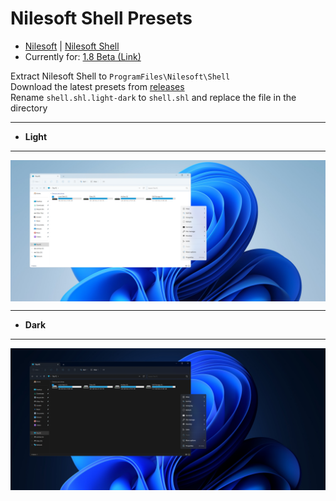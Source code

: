 # Nilesoft Shell Presets
   
- [Nilesoft](https://nilesoft.org/) | [Nilesoft Shell](https://github.com/moudey/shell)
- Currently for: [1.8 Beta (Link)](https://github.com/FaridZelli/Nilesoft-Shell-Presets/raw/main/Shell/shell-beta-1-8.zip)
   
Extract Nilesoft Shell to `ProgramFiles\Nilesoft\Shell`   
Download the latest presets from [releases](https://github.com/FaridZelli/Nilesoft-Shell-Presets/releases/latest)   
Rename `shell.shl.light-dark` to `shell.shl` and replace the file in the directory
   
---
- **Light**
---
<img src="https://github.com/FaridZelli/Nilesoft-Shell-Presets/raw/main/Screenshots/Screenshot_Light.png" align="center">
   
---
- **Dark**
---
<img src="https://github.com/FaridZelli/Nilesoft-Shell-Presets/raw/main/Screenshots/Screenshot_Dark.png" align="center">
